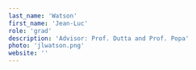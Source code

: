 ```yaml
---
last_name: 'Watson'
first_name: 'Jean-Luc'
role: 'grad'
description: 'Advisor: Prof. Dutta and Prof. Popa'
photo: 'jlwatson.png'
website: ''
---
```

